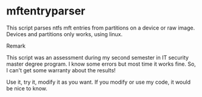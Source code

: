 # mftentryparser

This script parses ntfs mft entries from partitions on a device or raw image.
Devices and partitions only works, using linux.

Remark

This script was an assessment during my second semester in IT security master degree program. I know some errors but most time it works fine. 
So, I can't get some warranty about the results!

Use it, try it, modify it as you want. If you modify or use my code, it would be nice to know.
